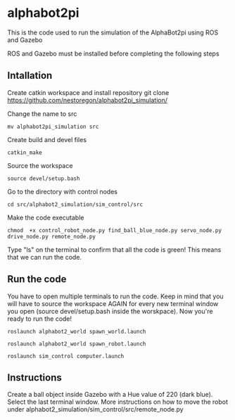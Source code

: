 # alphabot2pi
This is the code used to run the simulation of the AlphaBot2pi using ROS and Gazebo

ROS and Gazebo must be installed before completing the following steps

## Intallation
Create catkin workspace and install repository
git clone https://github.com/nestoregon/alphabot2pi_simulation/

Change the name to src
```
mv alphabot2pi_simulation src 
```
Create build and devel files
```
catkin_make
```
Source the workspace
```
source devel/setup.bash
```
Go to the directory with control nodes
```
cd src/alphabot2_simulation/sim_control/src
```
Make the code executable
```
chmod  +x control_robot_node.py find_ball_blue_node.py servo_node.py drive_node.py remote_node.py
```
Type "ls" on the terminal to confirm that all the code is green! This means that we can run the code.

## Run the code

You have to open multiple terminals to run the code. Keep in mind that you will have to source the workspace AGAIN for every new terminal window you open (source devel/setup.bash inside the worskpace). Now you're ready to run the code!
```
roslaunch alphabot2_world spawn_world.launch

roslaunch alphabot2_world spawn_robot.launch

roslaunch sim_control computer.launch
```

## Instructions
Create a ball object inside Gazebo with a Hue value of 220 (dark blue).
Select the last terminal window. More instructions on how to move the robot under alphabot2_simulation/sim_control/src/remote_node.py
